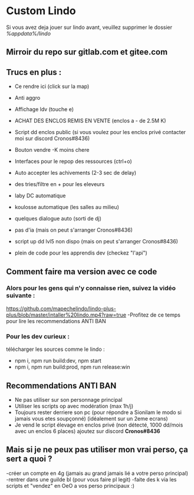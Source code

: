 # Custom Lindo
Si vous avez deja jouer sur lindo avant, veuillez supprimer le dossier *%appdata%/lindo*

## Mirroir du repo sur gitlab.com et gitee.com

## Trucs en plus :

- Ce rendre ici (click sur la map)
- Anti aggro
- Affichage ldv (touche e)
- ACHAT DES ENCLOS REMIS EN VENTE (enclos a - de 2.5M K)
- Script dd enclos public (si vous voulez pour les enclos privé contacter moi sur discord Cronos#8436)
- Bouton vendre -K moins chere
- Interfaces pour le repop des ressources (ctrl+o)
- Auto accepter les achivements (2-3 sec de delay)
- des tries/filtre en + pour les eleveurs
- laby DC automatique
- koulosse automatique (les salles au milieu)
- quelques dialogue auto (sorti de dj)
- pas d'ia (mais on peut s'arranger Cronos#8436)
- script up dd lvl5 non dispo (mais on peut s'arranger Cronos#8436)

- plein de code pour les apprendis dev (checkez "l'api")

## Comment faire ma version avec ce code

### Alors pour les gens qui n'y connaisse rien, suivez la vidéo suivante :
https://github.com/mapechelindo/lindo-plus-plus/blob/master/intaller%20lindo.mp4?raw=true
-Profitez de ce temps pour lire les recommendations ANTI BAN

### Pour les dev curieux :
télécharger les sources comme le lindo :
- npm i, npm run build:dev, npm start
- npm i, npm run build:prod, npm run release:win


## Recommendations ANTI BAN

- Ne pas utiliser sur son personnage principal
- Utiliser les scripts op avec modération (max 1h/j)
- Toujours rester derriere son pc (pour répondre a Sionilam le modo si jamais vous etes soupçonné) (idéalement sur un 2eme ecrans)
- Je vend le script élevage en enclos privé (non détecté, 1000 dd/mois avec un enclos 6 places) ajoutez sur discord **Cronos#8436**

## Mais si je ne peux pas utiliser mon vrai perso, ça sert a quoi ?

-créer un compte en 4g (jamais au grand jamais lié a votre perso principal)
-rentrer dans une guilde bl (pour vous faire pl legit)
-faite des k via les scripts et "vendez" en OeO a vos perso principaux :)

